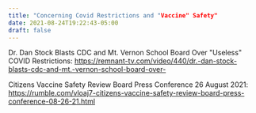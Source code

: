 ```yaml
---
title: "Concerning Covid Restrictions and "Vaccine" Safety"
date: 2021-08-24T19:22:43-05:00
draft: false
---
```

Dr. Dan Stock Blasts CDC and Mt. Vernon School Board Over "Useless" COVID Restrictions: https://remnant-tv.com/video/440/dr.-dan-stock-blasts-cdc-and-mt.-vernon-school-board-over-
<!--more-->
Citizens Vaccine Safety Review Board Press Conference 26 August 2021: https://rumble.com/vloaj7-citizens-vaccine-safety-review-board-press-conference-08-26-21.html